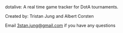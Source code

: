 dotalive: A real time game tracker for DotA tournaments.

Created by: Tristan Jung and Albert Corsten

Email 3stan.jung@gmail.com if you have any questions